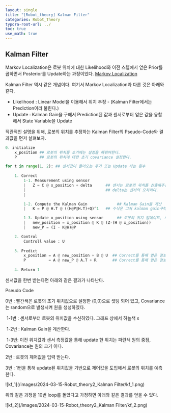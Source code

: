 ```yaml
---
layout: single
title: "[Robot_theory] Kalman Filter" 
categories: Robot_Theory
typora-root-url: ../
toc: true
use_math: true
---
```


## Kalman Filter

Markov Localization은 로봇 위치에 대한 Likelihood와 이전 스텝에서 얻은 Prior를 곱하면서 Posterior를  Update하는 과정이었다. [Markov Localization](https://ho-choi.github.io/ai_theory/AI_theory4_1d_localization/) 

Kalman Filter 역시 같은 개념이다. 여기서 Markov Localization과 다른 것은 아래와 같다.

- Likelihood : Linear Model을 이용해서 위치 추정 - (Kalman Filter에서는 Prediction이라 불린다.)
- Update : Kalman Gain을 구해서 Prediction된 값과 센서로부터 얻은 값을 융합해서 State Variable을 Update



직관적인 설명을 위해, 로봇의 위치를 추정하는 Kalman Filter의  Pseudo-Code와  결과값을 먼저 살펴보자.

```python
0. initialize
    x_position ## 로봇의 위치를 초기에는 설정을 해줘야한다. 
    P		   ## 로봇의 위치에 대한 초기 covariance 설정한다.

for t in range(1, 2): ## 센서값이 들어오는 주기 또는 Update 하는 횟수
	
    1. Correct
        1-1. Measurement using sensor
        |	Z = C @ x_position + delta      ## 센서는 로봇의 위치를 산출해주는 센서라 가정한다면, C는 Identity Matrix가 된다.
        |						   		    ## delta는 센서의 오차이다.
        |	

        1-2. Compute the Kalman Gain             ## Kalman Gain을 계산 
        |	K = P @ H.T @ ((H@P@H.T)+Q)^1	## 수식은 그저 kalman gain구하는 공식을 코드화 시켜놓은 것 뿐이다.

        1-3. Update x_position using sensor      ## 로봇의 위치 업데이트, 로봇의 위치 에러 Covariance 업데이트
        |	new_position = x_position @ K @ (Z-(H @ x_position))
        |	new_P = (I - K@H)@P 

	2. Control
    	Controll value : U
        
    3. Predict
    	x_position = A @ new_position + B @ U  ## Correct를 통해 얻은 정보를 가지고 로봇의 위치를 Predict
        P		   = A @ new_P @ A.T + R	   ## Correct를 통해 얻은 정보를 가지고 위치에 대한 Covariance Predict
        
    4. Return 1
```




센서값을 한번 받는다면 아래와 같은 결과가 나타난다. 

Pseudo Code

0번 : 빨간색은 로봇의 초기 위치값으로 설정한 (0,0)으로 셋팅 되어 있고, Covariance는 random으로 발생시켜 원을 생성하였다.

​	1-1번 : 센서로부터 로봇의 위치값을 수신하였다. 그래프 상에서 하늘색 x

​	1-2번 : Kalman Gain을 계산한다.

​	1-3번: 이전 위치값과 센서 측정값을 통해  update 한 위치는 파란색 원의 중점, Covariance는 원의 크기 이다.

2번 :  로봇의 제어값을 입력 받는다. 

3번 :  1번을 통해 update된 위치값을 기반으로 제어값을 도입해서 로봇의 위치를 예측한다.

![kf_1](/images/2024-03-15-Robot_theory2_Kalman Filter/kf_1.png)

위와 같은 과정을 10번 loop를 돌았다고 가정하면 아래와 같은 결과를 얻을 수 있다.

![kf_2](/images/2024-03-15-Robot_theory2_Kalman Filter/kf_2.png)
